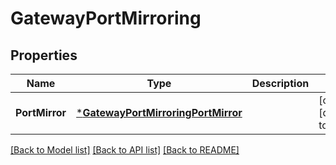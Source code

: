 # GatewayPortMirroring

## Properties
Name | Type | Description | Notes
------------ | ------------- | ------------- | -------------
**PortMirror** | [***GatewayPortMirroringPortMirror**](gateway_port_mirroring_port_mirror.md) |  | [optional] [default to null]

[[Back to Model list]](../README.md#documentation-for-models) [[Back to API list]](../README.md#documentation-for-api-endpoints) [[Back to README]](../README.md)


